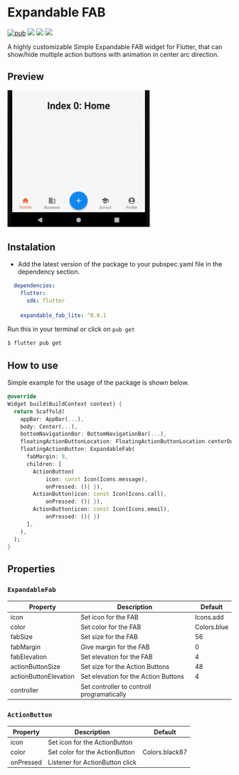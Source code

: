 # Expandable FAB

[![pub](https://img.shields.io/pub/v/expandable_fab_lite?logo=dart)](https://pub.dev/packages/expandable_fab_lite)
![](https://badges.fyi/github/latest-tag/devendroid/expandable_fab_lite)
![](https://badges.fyi/github/stars/devendroid/expandable_fab_lite)
![](https://badges.fyi/github/license/devendroid/expandable_fab_lite)

A highly customizable Simple Expandable FAB widget for Flutter, that can show/hide multiple action buttons with animation in center arc direction.

## Preview

<img src="https://raw.githubusercontent.com/devendroid/expandable_fab_lite/master/assets/efab-preview.gif?raw=true" width="320px"/>

## Instalation

* Add the latest version of the package to your pubspec.yaml file in the dependency section.

```yaml
  dependencies:
    flutter:
      sdk: flutter

    expandable_fab_lite: ^0.0.1
```
Run this in your terminal or click on `pub get`

```sh
$ flutter pub get
```

## How to use

Simple example for the usage of the package is shown below.

```dart
@override
Widget build(BuildContext context) {
  return Scaffold(
    appBar: AppBar(...),
    body: Center(...),
    bottomNavigationBar: BottomNavigationBar(...),
    floatingActionButtonLocation: FloatingActionButtonLocation.centerDocked,
    floatingActionButton: ExpandableFab(
      fabMargin: 8,
      children: [
        ActionButton(
            icon: const Icon(Icons.message),
            onPressed: (){ }),
        ActionButton(icon: const Icon(Icons.call),
            onPressed: (){ }),
        ActionButton(icon: const Icon(Icons.email),
            onPressed: (){ })
      ],
    ),
  );
}
```
## Properties

### **```ExpandableFab```**

| Property |Description| Default |
| --- | ---- | --- |
| icon | Set icon for the FAB | Icons.add |
| color | Set color for the FAB | Colors.blue |
| fabSize | Set size for the FAB | 56 |
| fabMargin | Give margin for the FAB | 0 |
| fabElevation | Set elevation for the FAB | 4 |
| actionButtonSize | Set size for the Action Buttons | 48 |
| actionButtonElevation | Set elevation for the Action Buttons | 4 |
| controller | Set controller to controll programatically |  |

### **```ActionButton```**

| Property |Description| Default |
| --- | ---- | --- |
| icon | Set icon for the ActionButton |  |
| color | Set color for the ActionButton | Colors.black87 |
| onPressed | Listener for ActionButton click |  |